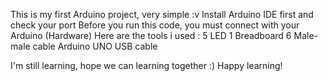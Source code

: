 This is my first Arduino project, very simple :v
Install Arduino IDE first and check your port 
Before you run this code, you must connect with your Arduino (Hardware)
Here are the tools i used :
5 LED
1 Breadboard
6 Male-male cable
Arduino UNO
USB cable

I'm still learning, hope we can learning together :)
Happy learning!
